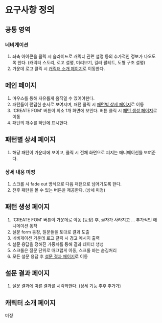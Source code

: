 # 요구사항 정의
## 공통 영역
### 네비게이션
1. 좌측 아이콘을 클릭 시 슬라이드로 캐릭터 관련 설명 등의 추가적인 정보가 나오도록 한다. (캐릭터 스토리, 로고 설명, 미리보기, 컬러 팔레트, 도형 구조 설명)
1. 가운데 로고 클릭 시 [캐릭터 소개 페이지](#캐릭터-소개-페이지)로 이동한다. 

## 메인 페이지
1. 마우스를 통해 자유롭게 움직일 수 있어야한다.
1. 패턴들이 랜덤한 순서로 보여지며, 패턴 클릭 시 [패턴별 상세 페이지](#패턴별-상세-페이지)로 이동
1. 'CREATE FOM' 버튼이 최소 1개 화면에 보인다. 버튼 클릭 시 [패턴 생성 페이지](#패턴-생성-페이지)로 이동
1. 패턴의 개수를 하단에 표시한다.

## 패턴별 상세 페이지
1. 해당 패턴이 가운데에 보이고, 클릭 시 전체 화면으로 퍼지는 애니메이션를 보여준다.
### 상세 내용 미정
1. 스크롤 시 fade out 방식으로 다음 패턴으로 넘어가도록 한다. 
1. 전후 패턴을 볼 수 있는 버튼을 제공한다. (상세 미정)

## 패턴 생성 페이지
1. 'CREATE FOM' 버튼이 가운데로 이동 (등장) 후, 글자가 사라지고 ... 추가적인 애니메이션 동작
1. 설문 form 등장, 질문들을 토대로 결과 도출
1. 네비게이션 가운데 로고 클릭 시 경고 메시지 출력
1. 설문 응답을 정해진 가중치를 통해 결과 데이터 생성
1. 스크롤은 질문 단위로 매끄럽게 이동, 스크롤 바는 숨김처리
1. 모든 설문 응답 후 [설문 결과 페이지](#설문-결과-페이지)로 이동

## 설문 결과 페이지
1. 설문 결과에 따른 결과를 시각화한다. (상세 기능 추후 추가가)

## 캐릭터 소개 페이지
미정